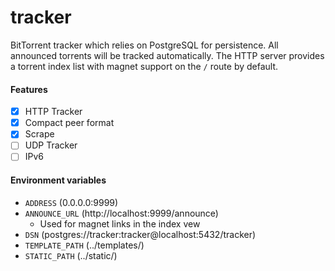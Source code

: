 # tracker
BitTorrent tracker which relies on PostgreSQL for persistence. All announced torrents will be tracked automatically.
The HTTP server provides a torrent index list with magnet support on the `/` route by default.



#### Features

- [x] HTTP Tracker
- [x] Compact peer format
- [x] Scrape
- [ ] UDP Tracker
- [ ] IPv6

#### Environment variables

- `ADDRESS` (0.0.0.0:9999)
- `ANNOUNCE_URL` (http://localhost:9999/announce)
  - Used for magnet links in the index vew
- `DSN` (postgres://tracker:tracker@localhost:5432/tracker)
- `TEMPLATE_PATH` (../templates/)
- `STATIC_PATH` (../static/)